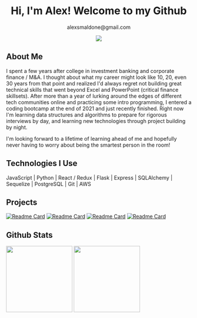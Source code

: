 <h1 align='center'>
  Hi, I'm Alex! Welcome to my Github
</h1>
<p align='center'>alexsmaldone@gmail.com</p>
<p align='center'>
  <a href="https://www.linkedin.com/in/alex-smaldone/">
  <img src="https://img.shields.io/badge/linkedin-%230077B5.svg?&style=for-the-badge&logo=linkedin&logoColor=white" />
</a>
</p>

<h2>
  About Me
</h2>
<p>
  I spent a few years after college in investment banking and corporate finance / M&A. I thought about what my career might look like 10, 20, even 30 years from that point and realized I'd always regret not building great technical skills that went beyond Excel and PowerPoint (critical finance skillsets). After more than a year of lurking around the edges of different tech communities online and practicing some intro programming, I entered a coding bootcamp at the end of 2021 and just recently finished. Right now I'm learning data structures and algorithms to prepare for rigorous interviews by day, and learning new technologies through project building by night.
  
  I'm looking forward to a lifetime of learning ahead of me and hopefully never having to worry about being the smartest person in the room!
</p>

<h2>
  Technologies I Use
</h2>
JavaScript | Python | React / Redux | Flask | Express | SQLAlchemy | Sequelize | PostgreSQL | Git | AWS

<h2>
  Projects
</h2>

 [![Readme Card](https://github-readme-stats.vercel.app/api/pin/?username=alexsmaldone&repo=BizarreBnb&theme=gotham&card_width=500)](https://github.com/alexsmaldone/BizarreBnb)
 [![Readme Card](https://github-readme-stats.vercel.app/api/pin/?username=alexsmaldone&repo=good-game-guides&theme=gotham&card_width=500)](https://github.com/alexsmaldone/good-game-guides)
 [![Readme Card](https://github-readme-stats.vercel.app/api/pin/?username=alexsmaldone&repo=Moodify&theme=gotham&card_width=500)](https://github.com/alexsmaldone/Moodify)
 [![Readme Card](https://github-readme-stats.vercel.app/api/pin/?username=alexsmaldone&repo=GrayScaleGram&theme=gotham&card_width=500)](https://github.com/alexsmaldone/GrayScaleGram)


<h2>
 Github Stats
</h2>
<div>
  <a href="#"><img src="https://github-readme-stats.vercel.app/api?username=alexsmaldone&show_icons=true&count_private=true&theme=radical" height="180"></a>
  <a href="#"><img src="https://github-readme-stats.vercel.app/api/top-langs/?username=alexsmaldone&theme=radical&layout=compact" height="180"></a>
</div>







